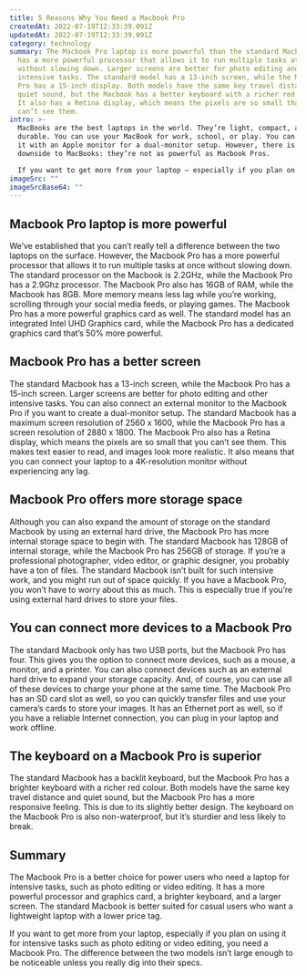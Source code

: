```yaml
---
title: 5 Reasons Why You Need a Macbook Pro
createdAt: 2022-07-19T12:33:39.091Z
updatedAt: 2022-07-19T12:33:39.091Z
category: technology
summary: The Macbook Pro laptop is more powerful than the standard Macbook. It
  has a more powerful processor that allows it to run multiple tasks at once
  without slowing down. Larger screens are better for photo editing and other
  intensive tasks. The standard model has a 13-inch screen, while the MacBook
  Pro has a 15-inch display. Both models have the same key travel distance and
  quiet sound, but the Macbook has a better keyboard with a richer red colour.
  It also has a Retina display, which means the pixels are so small that you
  can’t see them.
intro: >-
  MacBooks are the best laptops in the world. They’re light, compact, and
  durable. You can use your MacBook for work, school, or play. You can also pair
  it with an Apple monitor for a dual-monitor setup. However, there is a
  downside to MacBooks: they’re not as powerful as Macbook Pros. 

  If you want to get more from your laptop — especially if you plan on using it for intensive tasks such as photo editing or video editing — you need a Macbook Pro. The difference between the two models isn’t large enough to be noticeable unless you really dig into their specs. The Macbook is better suited for casual users because of its lower price tag and reduced weight. But if you’re considering buying a new laptop anytime soon, read these 5 reasons why You Need A Macbook Pro instead of the standard one.
imageSrc: ""
imageSrcBase64: ""
---
```


## Macbook Pro laptop is more powerful

We’ve established that you can’t really tell a difference between the two laptops on the surface. However, the Macbook Pro has a more powerful processor that allows it to run multiple tasks at once without slowing down. The standard processor on the Macbook is 2.2GHz, while the Macbook Pro has a 2.9Ghz processor. The Macbook Pro also has 16GB of RAM, while the Macbook has 8GB. More memory means less lag while you’re working, scrolling through your social media feeds, or playing games. The Macbook Pro has a more powerful graphics card as well. The standard model has an integrated Intel UHD Graphics card, while the Macbook Pro has a dedicated graphics card that’s 50% more powerful.

## Macbook Pro has a better screen

The standard Macbook has a 13-inch screen, while the Macbook Pro has a 15-inch screen. Larger screens are better for photo editing and other intensive tasks. You can also connect an external monitor to the Macbook Pro if you want to create a dual-monitor setup. The standard Macbook has a maximum screen resolution of 2560 x 1600, while the Macbook Pro has a screen resolution of 2880 x 1800. The Macbook Pro also has a Retina display, which means the pixels are so small that you can’t see them. This makes text easier to read, and images look more realistic. It also means that you can connect your laptop to a 4K-resolution monitor without experiencing any lag.

## Macbook Pro offers more storage space

Although you can also expand the amount of storage on the standard Macbook by using an external hard drive, the Macbook Pro has more internal storage space to begin with. The standard Macbook has 128GB of internal storage, while the Macbook Pro has 256GB of storage. If you’re a professional photographer, video editor, or graphic designer, you probably have a ton of files. The standard Macbook isn’t built for such intensive work, and you might run out of space quickly. If you have a Macbook Pro, you won’t have to worry about this as much. This is especially true if you’re using external hard drives to store your files.

## You can connect more devices to a Macbook Pro

The standard Macbook only has two USB ports, but the Macbook Pro has four. This gives you the option to connect more devices, such as a mouse, a monitor, and a printer. You can also connect devices such as an external hard drive to expand your storage capacity. And, of course, you can use all of these devices to charge your phone at the same time. The Macbook Pro has an SD card slot as well, so you can quickly transfer files and use your camera’s cards to store your images. It has an Ethernet port as well, so if you have a reliable Internet connection, you can plug in your laptop and work offline.

## The keyboard on a Macbook Pro is superior

The standard Macbook has a backlit keyboard, but the Macbook Pro has a brighter keyboard with a richer red colour. Both models have the same key travel distance and quiet sound, but the Macbook Pro has a more responsive feeling. This is due to its slightly better design. The keyboard on the Macbook Pro is also non-waterproof, but it’s sturdier and less likely to break.

## Summary

The Macbook Pro is a better choice for power users who need a laptop for intensive tasks, such as photo editing or video editing. It has a more powerful processor and graphics card, a brighter keyboard, and a larger screen. The standard Macbook is better suited for casual users who want a lightweight laptop with a lower price tag.

If you want to get more from your laptop, especially if you plan on using it for intensive tasks such as photo editing or video editing, you need a Macbook Pro. The difference between the two models isn’t large enough to be noticeable unless you really dig into their specs.
